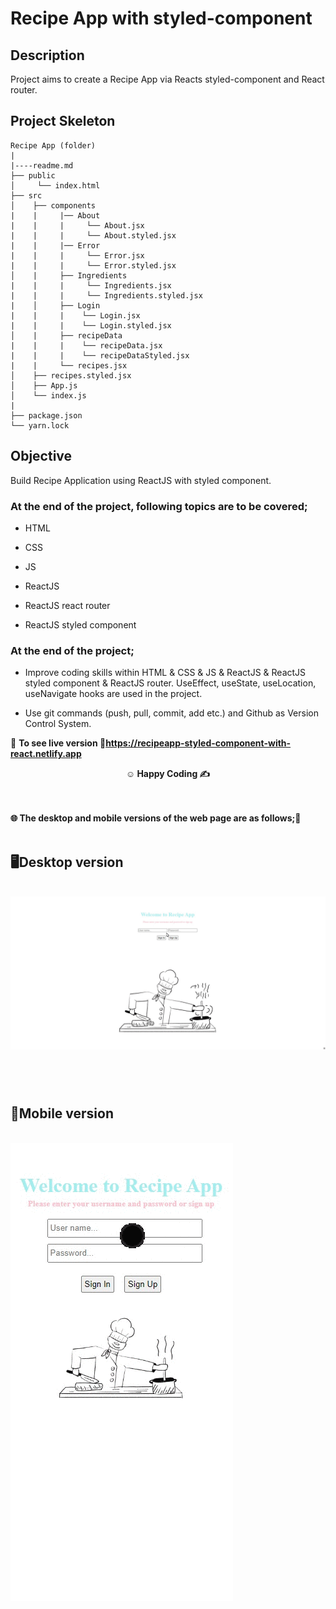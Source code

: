 # Recipe App with styled-component

## Description

Project aims to create a Recipe App via Reacts styled-component and React router.

## Project Skeleton

```
Recipe App (folder)
|
|----readme.md        
├── public
│     └── index.html
├── src
│    ├── components
|    |     |── About
|    |     |     └── About.jsx
|    |     |     └── About.styled.jsx
|    |     |── Error
|    |     |     └── Error.jsx
|    |     |     └── Error.styled.jsx
│    |     ├── Ingredients
|    |     |     └── Ingredients.jsx
|    |     |     └── Ingredients.styled.jsx
|    │     ├── Login
|    |     |    └── Login.jsx
|    |     |    └── Login.styled.jsx
│    |     ├── recipeData
|    |     |    └── recipeData.jsx
|    |     |    └── recipeDataStyled.jsx
|    |     └── recipes.jsx
│    ├── recipes.styled.jsx
│    ├── App.js
│    └── index.js
|
├── package.json
└── yarn.lock
```


## Objective

Build Recipe Application using ReactJS with styled component.

### At the end of the project, following topics are to be covered;

- HTML

- CSS

- JS

- ReactJS

- ReactJS react router

- ReactJS styled component


### At the end of the project;

- Improve coding skills within HTML & CSS & JS  & ReactJS & ReactJS styled component  & ReactJS router. UseEffect, useState, useLocation, useNavigate hooks are used in the project.

- Use git commands (push, pull, commit, add etc.) and Github as Version Control System.

🔗 <b>To see live version<b> 🎯https://recipeapp-styled-component-with-react.netlify.app


**<p align="center">&#9786; Happy Coding &#9997;</p>**

<br><br>
🌐 The desktop and mobile versions of the web page are as follows;🧭
<br><br>

## 🖥️Desktop version
<br>
<img src="./images/desktop.gif" align="left" alt="desktop_version">
<br>
<br>
<br>
<br>
<br>
<br>
<br>
<br>
<br>
<br><br><br><br><br><br><br><br><br>


## 📱Mobile version
<br>
<img src="./images/mobile.gif" align="left" alt="desktop_version">
<br>
<br>
<br>
<br>
<br>
<br>
<br>
<br>
<br>
<br><br><br><br><br><br><br><br><br>




